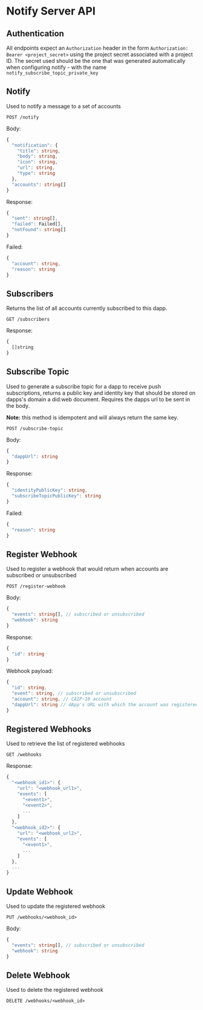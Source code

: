# Notify Server API

## Authentication

All endpoints expect an `Authorization` header in the form `Authorization: Bearer <project_secret>` using the project secret associated with a project ID. The secret used should be the one that was generated automatically when configuring notify - with the name `notify_subscribe_topic_private_key`

## Notify

Used to notify a message to a set of accounts

`POST /notify`

Body:

```typescript
{
  "notification": {
    "title": string,
    "body": string,
    "icon": string,
    "url": string,
    "type": string
  },
  "accounts": string[]
}
``` 

Response: 

```typescript
{
  "sent": string[],
  "failed": Failed[],
  "notFound": string[]
}
```

Failed:

```typescript
{
  "account": string,
  "reason": string
}
```

## Subscribers 

Returns the list of all accounts currently subscribed to this dapp.

`GET /subscribers`

Response:

```typescript
{
  []string
}
``` 

## Subscribe Topic

Used to generate a subscribe topic for a dapp to receive push subscriptions, returns a public key and identity key that should be stored on dapps's domain a did:web document. Requires the dapps url to be sent in the body.

**Note:** this method is idempotent and will always return the same key.

`POST /subscribe-topic`

Body:

```typescript
{
  "dappUrl": string
}
``` 

Response:

```typescript
{
  "identityPublicKey": string,
  "subscribeTopicPublicKey": string 
}
``` 

Failed:

```typescript
{
  "reason": string
}
```

## Register Webhook

Used to register a webhook that would return when accounts are subscribed or unsubscribed

`POST /register-webhook`

Body:

```typescript
{
  "events": string[], // subscribed or unsubscribed
  "webhook": string
}
```

Response:

```typescript
{
  "id": string
}
```

Webhook payload:

```typescript
{
  "id": string,
  "event": string, // subscribed or unsubscribed
  "account": string, // CAIP-10 account
  "dappUrl": string // dApp's URL with which the account was registered
}
```


## Registered Webhooks

Used to retrieve the list of registered webhooks

`GET /webhooks`

Response:

```typescript
{
  "<webhook_id1>": {
    "url": "<webhook_url1>",
    "events": [
      "<event1>",
      "<event2>",
      ...
    ]
  },
  "<webhook_id2>": {
    "url": "<webhook_url2>",
    "events": [
      "<event1>",
      ...
    ]
  },
  ...
}
```


## Update Webhook

Used to update the registered webhook

`PUT /webhooks/<webhook_id>`

Body:

```typescript
{
  "events": string[], // subscribed or unsubscribed
  "webhook": string
} 
```

## Delete Webhook

Used to delete the registered webhook

`DELETE /webhooks/<webhook_id>`

